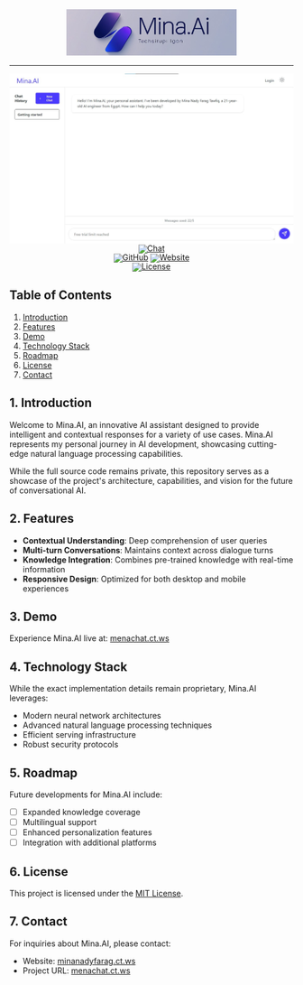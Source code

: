 <!-- markdownlint-disable first-line-h1 -->
<!-- markdownlint-disable html -->
<!-- markdownlint-disable no-duplicate-header -->

<div align="center">
  <img src="figures/logo.png?raw=true" width="60%" alt="Mina.AI" />
</div>
<hr>
<div align="center" style="line-height: 1;">
  <a href="https://minanadyfarag.ct.ws"><img alt="Homepage"
    src="figures/homepage.png?raw=true"/></a>
  <a href="https://menachat.ct.ws"><img alt="Chat"
    src="https://img.shields.io/badge/🤖%20Chat-Mina.AI-536af5?color=536af5&logoColor=white"/></a>
  <br>
  <a href="https://github.com/MinaNadyFarag"><img alt="GitHub"
    src="https://img.shields.io/badge/GitHub-Mina%20Nady-7289da?logo=github&logoColor=white"/></a>
  <a href="https://minanadyfarag.ct.ws"><img alt="Website"
    src="https://img.shields.io/badge/Website-Mina%20Nady-brightgreen?logo=google-chrome&logoColor=white"/></a>
  <br>
  <a href="https://github.com/MinaNady/Mina.Ai/LICENSE-MODEL"><img alt="License"
    src="https://img.shields.io/badge/License-MIT-f5de53?&color=f5de53"/></a>
</div>

## Table of Contents

1. [Introduction](#1-introduction)
2. [Features](#2-features)
3. [Demo](#3-demo)
4. [Technology Stack](#4-technology-stack)
5. [Roadmap](#5-roadmap)
6. [License](#6-license)
7. [Contact](#7-contact)

## 1. Introduction

Welcome to Mina.AI, an innovative AI assistant designed to provide intelligent and contextual responses for a variety of use cases. Mina.AI represents my personal journey in AI development, showcasing cutting-edge natural language processing capabilities.

While the full source code remains private, this repository serves as a showcase of the project's architecture, capabilities, and vision for the future of conversational AI.

## 2. Features

- **Contextual Understanding**: Deep comprehension of user queries
- **Multi-turn Conversations**: Maintains context across dialogue turns
- **Knowledge Integration**: Combines pre-trained knowledge with real-time information
- **Responsive Design**: Optimized for both desktop and mobile experiences

## 3. Demo

Experience Mina.AI live at: [menachat.ct.ws](https://menachat.ct.ws)

## 4. Technology Stack

While the exact implementation details remain proprietary, Mina.AI leverages:

- Modern neural network architectures
- Advanced natural language processing techniques
- Efficient serving infrastructure
- Robust security protocols

## 5. Roadmap

Future developments for Mina.AI include:

- [ ] Expanded knowledge coverage
- [ ] Multilingual support
- [ ] Enhanced personalization features
- [ ] Integration with additional platforms

## 6. License

This project is licensed under the [MIT License](LICENSE-MODEL).

## 7. Contact

For inquiries about Mina.AI, please contact:

- Website: [minanadyfarag.ct.ws](https://minanadyfarag.ct.ws)
- Project URL: [menachat.ct.ws](https://menachat.ct.ws)
